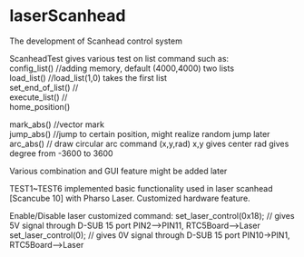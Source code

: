 # laserScanhead
The development of Scanhead control system

ScanheadTest
gives various test on list command such as:  
config_list()     //adding memory, default (4000,4000) two lists  
load_list()       //load_list(1,0) takes the first list  
set_end_of_list() //  
execute_list()    //   
home_position()  
  
mark_abs()     //vector mark   
jump_abs()     //jump to certain position, might realize random jump later  
arc_abs()      // draw circular arc command (x,y,rad) x,y gives center rad gives degree from -3600 to 3600  
  
Various combination and GUI feature might be added later

TEST1~TEST6 implemented basic functionality used in laser scanhead [Scancube 10] with Pharso Laser. 
Customized hardware feature.

Enable/Disable laser customized command:
set_laser_control(0x18); // gives 5V signal through D-SUB 15 port PIN2-->PIN11, RTC5Board-->Laser
set_laser_control(0); // gives 0V signal through D-SUB 15 port PIN10->PIN1, RTC5Board-->Laser
